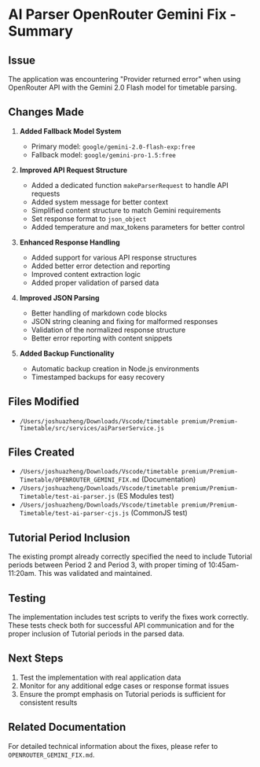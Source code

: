 # AI Parser OpenRouter Gemini Fix - Summary

## Issue
The application was encountering "Provider returned error" when using OpenRouter API with the Gemini 2.0 Flash model for timetable parsing.

## Changes Made

1. **Added Fallback Model System**
   - Primary model: `google/gemini-2.0-flash-exp:free`
   - Fallback model: `google/gemini-pro-1.5:free` 

2. **Improved API Request Structure**
   - Added a dedicated function `makeParserRequest` to handle API requests
   - Added system message for better context
   - Simplified content structure to match Gemini requirements
   - Set response format to `json_object`
   - Added temperature and max_tokens parameters for better control

3. **Enhanced Response Handling**
   - Added support for various API response structures
   - Added better error detection and reporting
   - Improved content extraction logic
   - Added proper validation of parsed data

4. **Improved JSON Parsing**
   - Better handling of markdown code blocks
   - JSON string cleaning and fixing for malformed responses
   - Validation of the normalized response structure
   - Better error reporting with content snippets

5. **Added Backup Functionality**
   - Automatic backup creation in Node.js environments
   - Timestamped backups for easy recovery

## Files Modified
- `/Users/joshuazheng/Downloads/Vscode/timetable premium/Premium-Timetable/src/services/aiParserService.js`

## Files Created
- `/Users/joshuazheng/Downloads/Vscode/timetable premium/Premium-Timetable/OPENROUTER_GEMINI_FIX.md` (Documentation)
- `/Users/joshuazheng/Downloads/Vscode/timetable premium/Premium-Timetable/test-ai-parser.js` (ES Modules test)
- `/Users/joshuazheng/Downloads/Vscode/timetable premium/Premium-Timetable/test-ai-parser-cjs.js` (CommonJS test)

## Tutorial Period Inclusion
The existing prompt already correctly specified the need to include Tutorial periods between Period 2 and Period 3, with proper timing of 10:45am-11:20am. This was validated and maintained.

## Testing
The implementation includes test scripts to verify the fixes work correctly. These tests check both for successful API communication and for the proper inclusion of Tutorial periods in the parsed data.

## Next Steps
1. Test the implementation with real application data
2. Monitor for any additional edge cases or response format issues
3. Ensure the prompt emphasis on Tutorial periods is sufficient for consistent results

## Related Documentation
For detailed technical information about the fixes, please refer to `OPENROUTER_GEMINI_FIX.md`.
